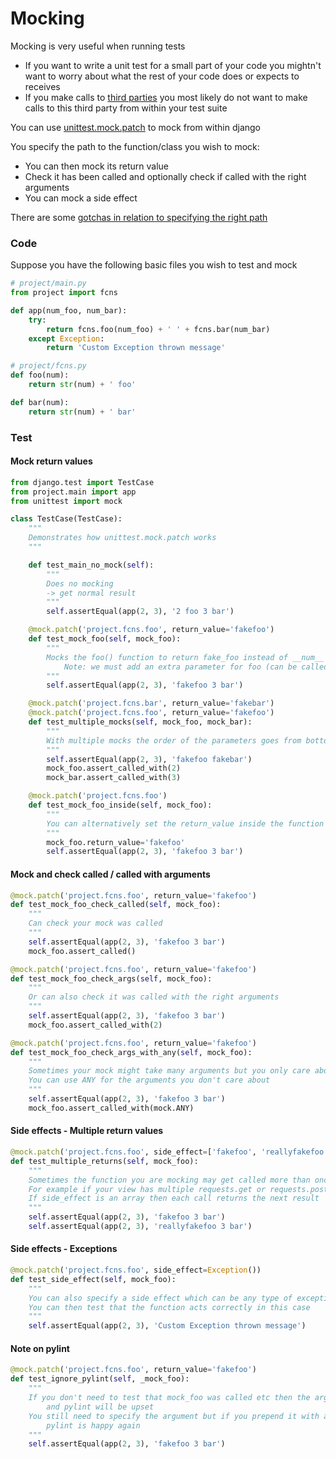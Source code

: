 # Mocking

Mocking is very useful when running tests
- If you want to write a unit test for a small part of your code you mightn't want to worry about what the rest of your code does or expects to receives
- If you make calls to [third parties](./mock-third-party.md) you most likely do not want to make calls to this third party from within your test suite

You can use [unittest.mock.patch](https://docs.python.org/3/library/unittest.mock.html) to mock from within django

You specify the path to the function/class you wish to mock:
- You can then mock its return value
- Check it has been called and optionally check if called with the right arguments
- You can mock a side effect

There are some [gotchas in relation to specifying the right path](./mock-path-gotchas.md)

### Code

Suppose you have the following basic files you wish to test and mock

```python
# project/main.py
from project import fcns

def app(num_foo, num_bar):
    try:
        return fcns.foo(num_foo) + ' ' + fcns.bar(num_bar)
    except Exception:
        return 'Custom Exception thrown message'
```

```python
# project/fcns.py
def foo(num):
    return str(num) + ' foo'

def bar(num):
    return str(num) + ' bar'
```

### Test

#### Mock return values

```python
from django.test import TestCase
from project.main import app
from unittest import mock

class TestCase(TestCase):
    """
    Demonstrates how unittest.mock.patch works
    """

    def test_main_no_mock(self):
        """
        Does no mocking
        -> get normal result
        """
        self.assertEqual(app(2, 3), '2 foo 3 bar')

    @mock.patch('project.fcns.foo', return_value='fakefoo')
    def test_mock_foo(self, mock_foo):
        """
        Mocks the foo() function to return fake_foo instead of __num__ foo
            Note: we must add an extra parameter for foo (can be called anything)
        """
        self.assertEqual(app(2, 3), 'fakefoo 3 bar')

    @mock.patch('project.fcns.bar', return_value='fakebar')
    @mock.patch('project.fcns.foo', return_value='fakefoo')
    def test_multiple_mocks(self, mock_foo, mock_bar):
        """
        With multiple mocks the order of the parameters goes from bottom up
        """
        self.assertEqual(app(2, 3), 'fakefoo fakebar')
        mock_foo.assert_called_with(2)
        mock_bar.assert_called_with(3)

    @mock.patch('project.fcns.foo')
    def test_mock_foo_inside(self, mock_foo):
        """
        You can alternatively set the return_value inside the function
        """
        mock_foo.return_value='fakefoo'
        self.assertEqual(app(2, 3), 'fakefoo 3 bar')
```

#### Mock and check called / called with arguments

```python
@mock.patch('project.fcns.foo', return_value='fakefoo')
def test_mock_foo_check_called(self, mock_foo):
    """
    Can check your mock was called
    """
    self.assertEqual(app(2, 3), 'fakefoo 3 bar')
    mock_foo.assert_called()

@mock.patch('project.fcns.foo', return_value='fakefoo')
def test_mock_foo_check_args(self, mock_foo):
    """
    Or can also check it was called with the right arguments
    """
    self.assertEqual(app(2, 3), 'fakefoo 3 bar')
    mock_foo.assert_called_with(2)

@mock.patch('project.fcns.foo', return_value='fakefoo')
def test_mock_foo_check_args_with_any(self, mock_foo):
    """
    Sometimes your mock might take many arguments but you only care about some of them
    You can use ANY for the arguments you don't care about
    """
    self.assertEqual(app(2, 3), 'fakefoo 3 bar')
    mock_foo.assert_called_with(mock.ANY)
```

#### <a id="side-effects"></a>Side effects - Multiple return values

```python
@mock.patch('project.fcns.foo', side_effect=['fakefoo', 'reallyfakefoo'])
def test_multiple_returns(self, mock_foo):
    """
    Sometimes the function you are mocking may get called more than once
    For example if your view has multiple requests.get or requests.post
    If side_effect is an array then each call returns the next result
    """
    self.assertEqual(app(2, 3), 'fakefoo 3 bar')
    self.assertEqual(app(2, 3), 'reallyfakefoo 3 bar')
```

#### Side effects - Exceptions
```python
@mock.patch('project.fcns.foo', side_effect=Exception())
def test_side_effect(self, mock_foo):
    """
    You can also specify a side effect which can be any type of exception
    You can then test that the function acts correctly in this case
    """
    self.assertEqual(app(2, 3), 'Custom Exception thrown message')
```

#### Note on pylint

```python
@mock.patch('project.fcns.foo', return_value='fakefoo')
def test_ignore_pylint(self, _mock_foo):
    """
    If you don't need to test that mock_foo was called etc then the argument will be unused
        and pylint will be upset
    You still need to specify the argument but if you prepend it with an underscore
        pylint is happy again
    """
    self.assertEqual(app(2, 3), 'fakefoo 3 bar')
```
